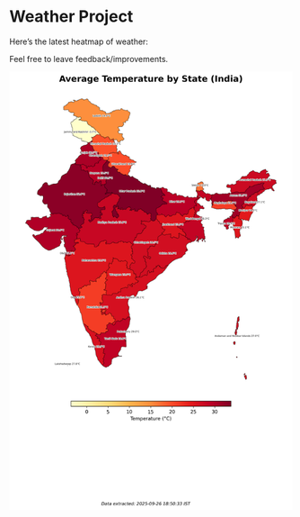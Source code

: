 # Weather Project

Here’s the latest heatmap of weather:

Feel free to leave feedback/improvements.

![India Heatmap](docs/assets/india_heatmap.png?v=D69323)
